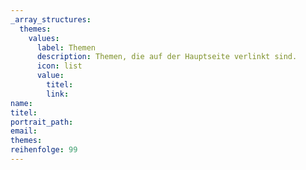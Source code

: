 ```yaml
---
_array_structures:
  themes:
    values:
      label: Themen
      description: Themen, die auf der Hauptseite verlinkt sind.
      icon: list
      value:
        titel:
        link:
name:
titel: 
portrait_path:
email:
themes:
reihenfolge: 99
---
```


